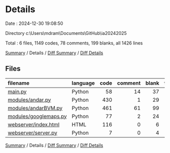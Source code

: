 # Details

Date : 2024-12-30 19:08:50

Directory c:\\Users\\mdram\\Documents\\GitHub\\ia20242025

Total : 6 files,  1149 codes, 78 comments, 199 blanks, all 1426 lines

[Summary](results.md) / Details / [Diff Summary](diff.md) / [Diff Details](diff-details.md)

## Files
| filename | language | code | comment | blank | total |
| :--- | :--- | ---: | ---: | ---: | ---: |
| [main.py](/main.py) | Python | 58 | 14 | 37 | 109 |
| [modules/andar.py](/modules/andar.py) | Python | 430 | 1 | 29 | 460 |
| [modules/andarBVM.py](/modules/andarBVM.py) | Python | 461 | 61 | 99 | 621 |
| [modules/googlemaps.py](/modules/googlemaps.py) | Python | 77 | 2 | 24 | 103 |
| [webserver/index.html](/webserver/index.html) | HTML | 116 | 0 | 6 | 122 |
| [webserver/server.py](/webserver/server.py) | Python | 7 | 0 | 4 | 11 |

[Summary](results.md) / Details / [Diff Summary](diff.md) / [Diff Details](diff-details.md)